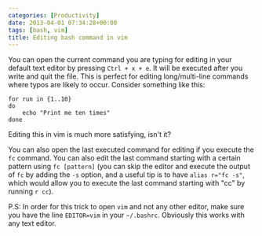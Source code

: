 ```yaml
---
categories: [Productivity]
date: 2013-04-01 07:34:28+00:00
tags: [bash, vim]
title: Editing bash command in vim
---
```


You can open the current command you are typing for editing in your default
text editor by pressing `Ctrl + x + e`. It will be executed after you write and
quit the file. This is perfect for editing long/multi-line commands where typos
are likely to occur. Consider something like this:

    for run in {1..10}
    do
        echo "Print me ten times"
    done

Editing this in vim is much more satisfying, isn't it?

You can also open the last executed command for editing if you execute the `fc`
command. You can also edit the last command starting with a certain pattern
using `fc [pattern]` (you can skip the editor and execute the output of `fc` by
adding the `-s` option, and a useful tip is to have `alias r="fc -s"`, which
would allow you to execute the last command starting with "cc" by running `r
cc`).

P.S: In order for this trick to open `vim` and not any other editor, make sure
you have the line `EDITOR=vim` in your `~/.bashrc`. Obviously this works with
any text editor.
